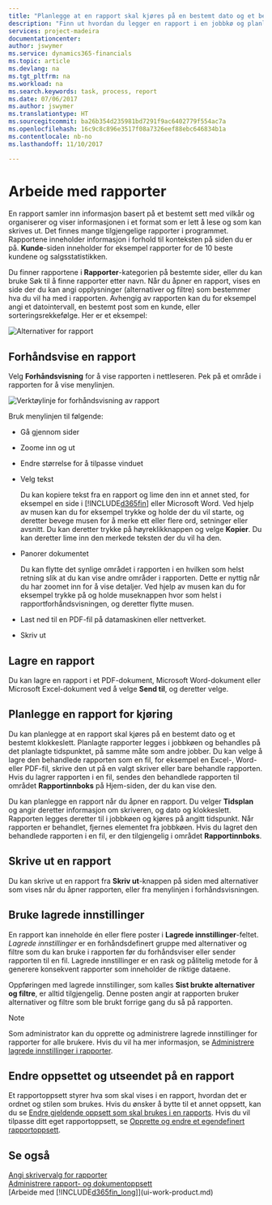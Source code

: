 ```yaml
---
title: "Planlegge at en rapport skal kjøres på en bestemt dato og et bestemt klokkeslett | Microsoft-dokumentasjon"
description: "Finn ut hvordan du legger en rapport i en jobbkø og planlegger at den skal behandles på en bestemt dato og et bestemt klokkeslett."
services: project-madeira
documentationcenter: 
author: jswymer
ms.service: dynamics365-financials
ms.topic: article
ms.devlang: na
ms.tgt_pltfrm: na
ms.workload: na
ms.search.keywords: task, process, report
ms.date: 07/06/2017
ms.author: jswymer
ms.translationtype: HT
ms.sourcegitcommit: ba26b354d235981bd7291f9ac6402779f554ac7a
ms.openlocfilehash: 16c9c8c896e3517f08a7326eef88ebc646834b1a
ms.contentlocale: nb-no
ms.lasthandoff: 11/10/2017

---
```

# <a name="working-with-reports"></a>Arbeide med rapporter
En rapport samler inn informasjon basert på et bestemt sett med vilkår og organiserer og viser informasjonen i et format som er lett å lese og som kan skrives ut. Det finnes mange tilgjengelige rapporter i programmet. Rapportene inneholder informasjon i forhold til konteksten på siden du er på. **Kunde**-siden inneholder for eksempel rapporter for de 10 beste kundene og salgsstatistikken.

Du finner rapportene i **Rapporter**-kategorien på bestemte sider, eller du kan bruke Søk til å finne rapporter etter navn. Når du åpner en rapport, vises en side der du kan angi opplysninger (alternativer og filtre) som bestemmer hva du vil ha med i rapporten. Avhengig av rapporten kan du for eksempel angi et datointervall, en bestemt post som en kunde, eller sorteringsrekkefølge. Her er et eksempel:

![Alternativer for rapport](media/report_options.png "Alternativer for rapport")

## <a name="previewing-a-report"></a>Forhåndsvise en rapport
Velg **Forhåndsvisning** for å vise rapporten i nettleseren. Pek på et område i rapporten for å vise menylinjen.  

![Verktøylinje for forhåndsvisning av rapport](media/report_viewer.png "Verktøylinje for forhåndsvisning av rapport")

Bruk menylinjen til følgende:

-   Gå gjennom sider
-   Zoome inn og ut
-   Endre størrelse for å tilpasse vinduet
-   Velg tekst

    Du kan kopiere tekst fra en rapport og lime den inn et annet sted, for eksempel en side i [!INCLUDE[d365fin](includes/d365fin_md.md)] eller Microsoft Word.  Ved hjelp av musen kan du for eksempel trykke og holde der du vil starte, og deretter bevege musen for å merke ett eller flere ord, setninger eller avsnitt. Du kan deretter trykke på høyreklikknappen og velge **Kopier**. Du kan deretter lime inn den merkede teksten der du vil ha den.
-   Panorer dokumentet

    Du kan flytte det synlige området i rapporten i en hvilken som helst retning slik at du kan vise andre områder i rapporten. Dette er nyttig når du har zoomet inn for å vise detaljer.  Ved hjelp av musen kan du for eksempel trykke på og holde museknappen hvor som helst i rapportforhåndsvisningen, og deretter flytte musen.

-   Last ned til en PDF-fil på datamaskinen eller nettverket.
-   Skriv ut


## <a name="saving-a-report"></a>Lagre en rapport
Du kan lagre en rapport i et PDF-dokument, Microsoft Word-dokument eller Microsoft Excel-dokument ved å velge **Send til**, og deretter velge.

## <a name="ScheduleReport"></a> Planlegge en rapport for kjøring
Du kan planlegge at en rapport skal kjøres på en bestemt dato og et bestemt klokkeslett. Planlagte rapporter legges i jobbkøen og behandles på det planlagte tidspunktet, på samme måte som andre jobber. Du kan velge å lagre den behandlede rapporten som en fil, for eksempel en Excel-, Word- eller PDF-fil, skrive den ut på en valgt skriver eller bare behandle rapporten. Hvis du lagrer rapporten i en fil, sendes den behandlede rapporten til området **Rapportinnboks** på Hjem-siden, der du kan vise den.

Du kan planlegge en rapport når du åpner en rapport. Du velger **Tidsplan** og angir deretter informasjon om skriveren, og dato og klokkeslett. Rapporten legges deretter til i jobbkøen og kjøres på angitt tidspunkt. Når rapporten er behandlet, fjernes elementet fra jobbkøen. Hvis du lagret den behandlede rapporten i en fil, er den tilgjengelig i området **Rapportinnboks**.

## <a name="PrintReport"></a>Skrive ut en rapport
Du kan skrive ut en rapport fra **Skriv ut**-knappen på siden med alternativer som vises når du åpner rapporten, eller fra menylinjen i forhåndsvisningen.

## <a name="using-saved-settings"></a>Bruke lagrede innstillinger
En rapport kan inneholde én eller flere poster i **Lagrede innstillinger**-feltet. *Lagrede innstillinger* er en forhåndsdefinert gruppe med alternativer og filtre som du kan bruke i rapporten før du forhåndsviser eller sender rapporten til en fil. Lagrede innstillinger er en rask og pålitelig metode for å generere konsekvent rapporter som inneholder de riktige dataene.

Oppføringen med lagrede innstillinger, som kalles **Sist brukte alternativer og filtre**, er alltid tilgjengelig. Denne posten angir at rapporten bruker alternativer og filtre som ble brukt forrige gang du så på rapporten.

>[!NOTE]
>Som administrator kan du opprette og administrere lagrede innstillinger for rapporter for alle brukere. Hvis du vil ha mer informasjon, se [Administrere lagrede innstillinger i rapporter](reports-saving-reusing-settings.md).

## <a name="changing-the-layout-and-look-of-a-report"></a>Endre oppsettet og utseendet på en rapport
Et rapportoppsett styrer hva som skal vises i en rapport, hvordan det er ordnet og stilen som brukes. Hvis du ønsker å bytte til et annet oppsett, kan du se [Endre gjeldende oppsett som skal brukes i en rapports](ui-how-change-layout-currently-used-report.md). Hvis du vil tilpasse ditt eget rapportoppsett, se [Opprette og endre et egendefinert rapportoppsett](ui-how-create-custom-report-layout.md).

## <a name="see-also"></a>Se også
[Angi skrivervalg for rapporter](ui-specify-printer-selection-reports.md)  
[Administrere rapport- og dokumentoppsett](ui-manage-report-layouts.md)  
[Arbeide med [!INCLUDE[d365fin_long](includes/d365fin_long_md.md)]](ui-work-product.md)

